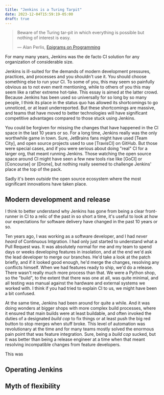 ```yaml
---
title: "Jenkins is a Turing Tarpit"
date: 2023-12-04T15:59:19-05:00
draft: true
---
```


> Beware of the Turing tar-pit in which everything is possible but nothing of interest is easy.
>
> — Alan Perlis, [Epigrams on Programming](https://dl.acm.org/doi/10.1145/947955.1083808)

For many many years, Jenkins was the de facto CI solution for any organization of considerable size.

Jenkins is ill-suited for the demands of modern development pressures, practices, and processes and
you shouldn't use it.  You should choose something else to run your CI. To some of you, this may
seem so painfully obvious as to not even merit mentioning, while to others of you this may seem
like a rather extreme hot-take.  This essay is aimed at the latter crowd.  Because Jenkins has been
used so universally for so long by so many people, I think its place in the status quo has allowed
its shortcomings to go unnoticed, or at least underreported.  But these shortcomings are massive, and teams that have moved to better technologies will have significant competitive advantages compared to those stuck using Jenkins.

You could be forgiven for missing the changes that have happened in the CI space in the last 10
years or so.  For a long time, Jenkins really was the only worthwhile game in town.  Sure,
JetBrains fans might have used [Team City], and open source projects used to use [TravisCI] on
GitHub.  But those were special cases, and if you were serious about doing "real" CI for a larger
org, that meant running Jenkins.  Those watching the open source space around CI might have seen a
few new tools rise like [GoCI] or [Concourse] or [Drone], but nothing really seemed to challenge
Jenkins' place at the top of the pack.

Sadly it's been _outside_ the open source ecosystem where the most significant innovations have taken place.

## Modern development and release

I think to better understand why Jenkins has gone from being a clear front-runner in CI to a relic
of the past in so short a time, it's useful to look at how our expectations for software delivery
have changed in the past 10 years or so.

Ten years ago, I was working as a software developer, and I had _never heard_ of Continuous
Intgration.  I had only just started to understand what a Pull Request was.  It was absolutely
normal for me and my team to spend days or weeks developing features in insolation, and at the end
we'd ask the lead developer to merge our branches.  He'd take a look at the patch briefly, and if
it looked good enough, he'd merge the changes, resolving any conflicts himself.  When we had
features ready to ship, we'd do a release.  There wasn't really much more process than that.  We
were a Python shop, so the "build", to the extent that there was one at all, was quite minimal, and
all testing was manual against the hardware and external systems we worked with.  I think if you
had tried to explain CI to us, we might have been a bit confused.

At the same time, Jenkins had been around for quite a while.  And it was doing wonders at bigger
shops with more complex build processes, where it ensured that main builds were at least buildable,
and often invoked the duties of a designated _build cop_ to fix things or at least push the big red
button to stop merges when stuff broke.  This level of automation was revolutionary at the time and
for many teams mostly solved the enormous pain point that was feature integration.  Sure, being a
_build cop_ sucked, but it was better than being a release engineer at a time when that meant
resolving incompatible changes from feature developers.

This was

## Operating Jenkins

## Myth of flexibility


